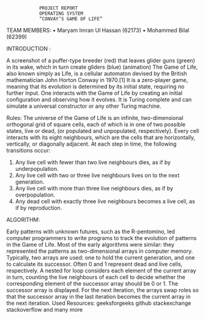                 PROJECT REPORT 
                OPERATING SYSTEM 
                “CONVAY’S GAME OF LIFE” 



 TEAM MEMBERS:
•	Maryam Imran Ul Hassan (62173)
•	Mohammed Bilal (62399)


INTRODUCTION :

  
A screenshot of a puffer-type breeder (red) that leaves glider guns (green) in its wake, which in turn create gliders (blue) (animation)
The Game of Life, also known simply as Life, is a cellular automaton devised by the British mathematician John Horton Conway in 1970.[1] It is a zero-player game, meaning that its evolution is determined by its initial state, requiring no further input. One interacts with the Game of Life by creating an initial configuration and observing how it evolves. It is Turing complete and can simulate a universal constructor or any other Turing machine.

Rules:
The universe of the Game of Life is an infinite, two-dimensional orthogonal grid of square cells, each of which is in one of two possible states, live or dead, (or populated and unpopulated, respectively). Every cell interacts with its eight neighbours, which are the cells that are horizontally, vertically, or diagonally adjacent. At each step in time, the following transitions occur:
1.	Any live cell with fewer than two live neighbours dies, as if by underpopulation.
2.	Any live cell with two or three live neighbours lives on to the next generation.
3.	Any live cell with more than three live neighbours dies, as if by overpopulation.
4.	Any dead cell with exactly three live neighbours becomes a live cell, as if by reproduction.



ALGORITHM:

Early patterns with unknown futures, such as the R-pentomino, led computer programmers to write programs to track the evolution of patterns in the Game of Life. Most of the early algorithms were similar: they represented the patterns as two-dimensional arrays in computer memory. Typically, two arrays are used: one to hold the current generation, and one to calculate its successor. Often 0 and 1 represent dead and live cells, respectively. A nested for loop considers each element of the current array in turn, counting the live neighbours of each cell to decide whether the corresponding element of the successor array should be 0 or 1. The successor array is displayed. For the next iteration, the arrays swap roles so that the successor array in the last iteration becomes the current array in the next iteration.
Used Resources:
geeksforgeeks
github
stackexchange
stackoverflow
and many more

